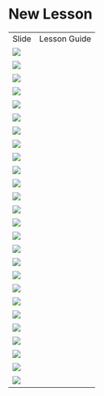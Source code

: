 <html><body><h1>New Lesson</h1><table><tr><td>Slide</td><td>Lesson Guide</td></tr><tr><td><img src="https://jamjamgobambam.github.io/curriculum-drafts/computer-vision/lesson-plans/1mP5UFgh1I6po_enlzpo9EMdK4r2LpBHXDt2pQMNxakA/slide_0.png"></td><td><br /></td></tr><tr><td><img src="https://jamjamgobambam.github.io/curriculum-drafts/computer-vision/lesson-plans/1mP5UFgh1I6po_enlzpo9EMdK4r2LpBHXDt2pQMNxakA/slide_1.png"></td><td><br /></td></tr><tr><td><img src="https://jamjamgobambam.github.io/curriculum-drafts/computer-vision/lesson-plans/1mP5UFgh1I6po_enlzpo9EMdK4r2LpBHXDt2pQMNxakA/slide_2.png"></td><td><br /></td></tr><tr><td><img src="https://jamjamgobambam.github.io/curriculum-drafts/computer-vision/lesson-plans/1mP5UFgh1I6po_enlzpo9EMdK4r2LpBHXDt2pQMNxakA/slide_3.png"></td><td><br /></td></tr><tr><td><img src="https://jamjamgobambam.github.io/curriculum-drafts/computer-vision/lesson-plans/1mP5UFgh1I6po_enlzpo9EMdK4r2LpBHXDt2pQMNxakA/slide_4.png"></td><td><br /></td></tr><tr><td><img src="https://jamjamgobambam.github.io/curriculum-drafts/computer-vision/lesson-plans/1mP5UFgh1I6po_enlzpo9EMdK4r2LpBHXDt2pQMNxakA/slide_5.png"></td><td><br /></td></tr><tr><td><img src="https://jamjamgobambam.github.io/curriculum-drafts/computer-vision/lesson-plans/1mP5UFgh1I6po_enlzpo9EMdK4r2LpBHXDt2pQMNxakA/slide_6.png"></td><td><br /></td></tr><tr><td><img src="https://jamjamgobambam.github.io/curriculum-drafts/computer-vision/lesson-plans/1mP5UFgh1I6po_enlzpo9EMdK4r2LpBHXDt2pQMNxakA/slide_7.png"></td><td><br /></td></tr><tr><td><img src="https://jamjamgobambam.github.io/curriculum-drafts/computer-vision/lesson-plans/1mP5UFgh1I6po_enlzpo9EMdK4r2LpBHXDt2pQMNxakA/slide_8.png"></td><td><br /></td></tr><tr><td><img src="https://jamjamgobambam.github.io/curriculum-drafts/computer-vision/lesson-plans/1mP5UFgh1I6po_enlzpo9EMdK4r2LpBHXDt2pQMNxakA/slide_9.png"></td><td><br /></td></tr><tr><td><img src="https://jamjamgobambam.github.io/curriculum-drafts/computer-vision/lesson-plans/1mP5UFgh1I6po_enlzpo9EMdK4r2LpBHXDt2pQMNxakA/slide_10.png"></td><td><br /></td></tr><tr><td><img src="https://jamjamgobambam.github.io/curriculum-drafts/computer-vision/lesson-plans/1mP5UFgh1I6po_enlzpo9EMdK4r2LpBHXDt2pQMNxakA/slide_11.png"></td><td><br /></td></tr><tr><td><img src="https://jamjamgobambam.github.io/curriculum-drafts/computer-vision/lesson-plans/1mP5UFgh1I6po_enlzpo9EMdK4r2LpBHXDt2pQMNxakA/slide_12.png"></td><td><br /></td></tr><tr><td><img src="https://jamjamgobambam.github.io/curriculum-drafts/computer-vision/lesson-plans/1mP5UFgh1I6po_enlzpo9EMdK4r2LpBHXDt2pQMNxakA/slide_13.png"></td><td><br /></td></tr><tr><td><img src="https://jamjamgobambam.github.io/curriculum-drafts/computer-vision/lesson-plans/1mP5UFgh1I6po_enlzpo9EMdK4r2LpBHXDt2pQMNxakA/slide_14.png"></td><td><br /></td></tr><tr><td><img src="https://jamjamgobambam.github.io/curriculum-drafts/computer-vision/lesson-plans/1mP5UFgh1I6po_enlzpo9EMdK4r2LpBHXDt2pQMNxakA/slide_15.png"></td><td><br /></td></tr><tr><td><img src="https://jamjamgobambam.github.io/curriculum-drafts/computer-vision/lesson-plans/1mP5UFgh1I6po_enlzpo9EMdK4r2LpBHXDt2pQMNxakA/slide_16.png"></td><td><br /></td></tr><tr><td><img src="https://jamjamgobambam.github.io/curriculum-drafts/computer-vision/lesson-plans/1mP5UFgh1I6po_enlzpo9EMdK4r2LpBHXDt2pQMNxakA/slide_17.png"></td><td><br /></td></tr><tr><td><img src="https://jamjamgobambam.github.io/curriculum-drafts/computer-vision/lesson-plans/1mP5UFgh1I6po_enlzpo9EMdK4r2LpBHXDt2pQMNxakA/slide_18.png"></td><td><br /></td></tr><tr><td><img src="https://jamjamgobambam.github.io/curriculum-drafts/computer-vision/lesson-plans/1mP5UFgh1I6po_enlzpo9EMdK4r2LpBHXDt2pQMNxakA/slide_19.png"></td><td><br /></td></tr><tr><td><img src="https://jamjamgobambam.github.io/curriculum-drafts/computer-vision/lesson-plans/1mP5UFgh1I6po_enlzpo9EMdK4r2LpBHXDt2pQMNxakA/slide_20.png"></td><td><br /></td></tr><tr><td><img src="https://jamjamgobambam.github.io/curriculum-drafts/computer-vision/lesson-plans/1mP5UFgh1I6po_enlzpo9EMdK4r2LpBHXDt2pQMNxakA/slide_21.png"></td><td><br /></td></tr><tr><td><img src="https://jamjamgobambam.github.io/curriculum-drafts/computer-vision/lesson-plans/1mP5UFgh1I6po_enlzpo9EMdK4r2LpBHXDt2pQMNxakA/slide_22.png"></td><td><br /></td></tr><tr><td><img src="https://jamjamgobambam.github.io/curriculum-drafts/computer-vision/lesson-plans/1mP5UFgh1I6po_enlzpo9EMdK4r2LpBHXDt2pQMNxakA/slide_23.png"></td><td><br /></td></tr><tr><td><img src="https://jamjamgobambam.github.io/curriculum-drafts/computer-vision/lesson-plans/1mP5UFgh1I6po_enlzpo9EMdK4r2LpBHXDt2pQMNxakA/slide_24.png"></td><td><br /></td></tr><tr><td><img src="https://jamjamgobambam.github.io/curriculum-drafts/computer-vision/lesson-plans/1mP5UFgh1I6po_enlzpo9EMdK4r2LpBHXDt2pQMNxakA/slide_25.png"></td><td><br /></td></tr></table></body></html>